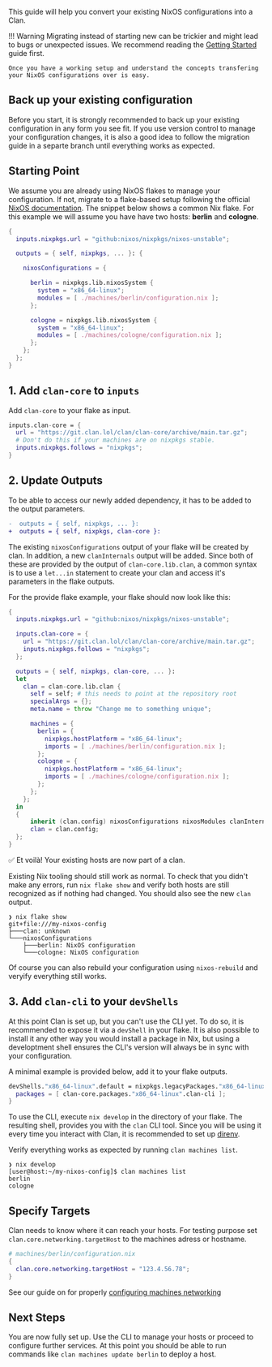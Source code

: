 This guide will help you convert your existing NixOS configurations into a Clan.

!!! Warning
    Migrating instead of starting new can be trickier and might lead to bugs or
    unexpected issues. We recommend reading the [Getting Started](/guides/getting-started/creating-your-first-clan.md) guide first.

    Once you have a working setup and understand the concepts transfering your NixOS configurations over is easy.

## Back up your existing configuration

Before you start, it is strongly recommended to back up your existing
configuration in any form you see fit. If you use version control to manage
your configuration changes, it is also a good idea to follow the migration
guide in a separte branch until everything works as expected.

## Starting Point

We assume you are already using NixOS flakes to manage your configuration. If
not, migrate to a flake-based setup following the official [NixOS
documentation](https://nix.dev/manual/nix/2.25/command-ref/new-cli/nix3-flake.html).
The snippet below shows a common Nix flake. For this example we will assume you
have have two hosts: **berlin** and **cologne**.

```nix
{
  inputs.nixpkgs.url = "github:nixos/nixpkgs/nixos-unstable";

  outputs = { self, nixpkgs, ... }: {

    nixosConfigurations = {

      berlin = nixpkgs.lib.nixosSystem {
        system = "x86_64-linux";
        modules = [ ./machines/berlin/configuration.nix ];
      };

      cologne = nixpkgs.lib.nixosSystem {
        system = "x86_64-linux";
        modules = [ ./machines/cologne/configuration.nix ];
      };
    };
  };
}
```

## 1. Add `clan-core` to `inputs`

Add `clan-core` to your flake as input.

```nix
inputs.clan-core = {
  url = "https://git.clan.lol/clan/clan-core/archive/main.tar.gz";
  # Don't do this if your machines are on nixpkgs stable.
  inputs.nixpkgs.follows = "nixpkgs";
}
```

## 2. Update Outputs

To be able to access our newly added dependency, it has to be added to the
output parameters.

```diff
-  outputs = { self, nixpkgs, ... }:
+  outputs = { self, nixpkgs, clan-core }:
```

The existing `nixosConfigurations` output of your flake will be created by
clan. In addition, a new `clanInternals` output will be added. Since both of
these are provided by the output of `clan-core.lib.clan`, a common syntax is to use a
`let...in` statement to create your clan and access it's parameters in the flake
outputs.

For the provide flake example, your flake should now look like this:

```nix
{
  inputs.nixpkgs.url = "github:nixos/nixpkgs/nixos-unstable";

  inputs.clan-core = {
    url = "https://git.clan.lol/clan/clan-core/archive/main.tar.gz";
    inputs.nixpkgs.follows = "nixpkgs";
  };

  outputs = { self, nixpkgs, clan-core, ... }:
  let
    clan = clan-core.lib.clan {
      self = self; # this needs to point at the repository root
      specialArgs = {};
      meta.name = throw "Change me to something unique";

      machines = {
        berlin = {
          nixpkgs.hostPlatform = "x86_64-linux";
          imports = [ ./machines/berlin/configuration.nix ];
        };
        cologne = {
          nixpkgs.hostPlatform = "x86_64-linux";
          imports = [ ./machines/cologne/configuration.nix ];
        };
      };
    };
  in
  {
      inherit (clan.config) nixosConfigurations nixosModules clanInternals;
      clan = clan.config;
  };
}
```

✅ Et voilà! Your existing hosts are now part of a clan.

Existing Nix tooling
should still work as normal. To check that you didn't make any errors, run `nix
flake show` and verify both hosts are still recognized as if nothing had
changed. You should also see the new `clan` output.

```
❯ nix flake show
git+file:///my-nixos-config
├───clan: unknown
└───nixosConfigurations
    ├───berlin: NixOS configuration
    └───cologne: NixOS configuration
```

Of course you can also rebuild your configuration using `nixos-rebuild` and
veryify everything still works.

## 3. Add `clan-cli` to your `devShells`

At this point Clan is set up, but you can't use the CLI yet. To do so, it is
recommended to expose it via a `devShell` in your flake. It is also possible to
install it any other way you would install a package in Nix, but using a
developtment shell ensures the CLI's version will always be in sync with your
configuration.

A minimal example is provided below, add it to your flake outputs.

```nix
devShells."x86_64-linux".default = nixpkgs.legacyPackages."x86_64-linux".mkShell {
  packages = [ clan-core.packages."x86_64-linux".clan-cli ];
}
```

To use the CLI, execute `nix develop` in the directory of your flake. The
resulting shell, provides you with the `clan` CLI tool. Since you will be using
it every time you interact with Clan, it is recommended to set up
[direnv](https://direnv.net/).

Verify everything works as expected by running `clan machines list`.

```
❯ nix develop
[user@host:~/my-nixos-config]$ clan machines list
berlin
cologne
```

## Specify Targets

Clan needs to know where it can reach your hosts. For testing purpose set
`clan.core.networking.targetHost` to the machines adress or hostname.

```nix
# machines/berlin/configuration.nix
{
  clan.core.networking.targetHost = "123.4.56.78";
}
```

See our guide on for properly [configuring machines networking](../networking/networking.md)

## Next Steps

You are now fully set up. Use the CLI to manage your hosts or proceed to
configure further services. At this point you should be able to run commands
like `clan machines update berlin` to deploy a host.
